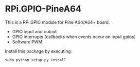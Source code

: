 # RPi.GPIO-PineA64

This is a RPi.GPIO module for Pine A64/A64+ board.

- GPIO input and output
- GPIO interrupts (callbacks when events occur on input gpios)
- Software PWM

Install this package by executing:
````
sudo python setup.py install
````
